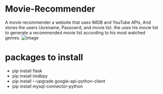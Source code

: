 # Movie-Recommender
A movie recommender a website that uses IMDB and YouTube APIs, And stores the users Usrename, Passowrd, and movie list. the uses his movie list to generate a recommended movie list according to his most watched genres.
![image](https://user-images.githubusercontent.com/97995173/215014937-91e47e81-62c0-438d-8221-45119b5b36ff.png)


# packages to install 
- pip install flask
- pip install imdbpy
- pip install --upgrade google-api-python-client
- pip install mysql-connector-python


